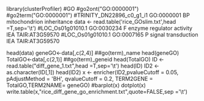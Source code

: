 library(clusterProfiler)
#GO
#go2ont("GO:0000001")
#go2term("GO:0000001")
#TRINITY_DN22896_c0_g1_i1	GO:0000001	BP	mitochondrion inheritance
data <- read.table('rice_GOslim.txt',head =T,sep='\t') 
#LOC_Os01g01010.1	GO:0030234	F	enzyme regulator activity	IEA	TAIR:AT3G59570
#LOC_Os01g01010.1	GO:0007165	P	signal transduction	IEA	TAIR:AT3G59570

head(data)
geneGO<-data[,c(2,4)] ##go(term)_name
head(geneGO)
TotalGO<-data[,c(2,1)] ##go(term)_geneid
head(TotalGO)
ID <- read.table("diff_gene_1.txt",head =T,sep='\t')
head(ID)
ID2 <- as.character(ID[,1])
head(ID2)
x <- enricher(ID2,pvalueCutoff = 0.05, pAdjustMethod = 'BH', qvalueCutoff = 0.2, TERM2GENE = TotalGO,TERM2NAME= geneGO)
#barplot(x)
dotplot(x)
write.table(x,"rice_diff_gene_go_enrichment.txt",quote=FALSE,sep ='\t')
